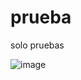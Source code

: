 # prueba
solo pruebas

![image](https://user-images.githubusercontent.com/109047253/197129124-d1c9b6c8-e857-4427-8a1d-a2012a748a36.png)



